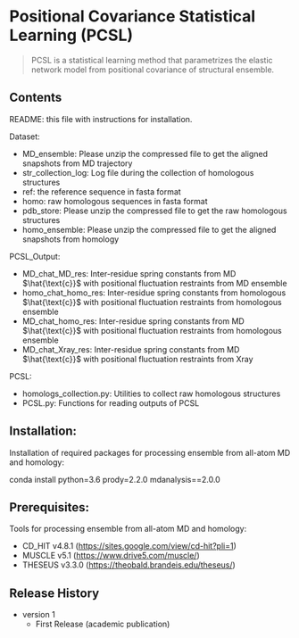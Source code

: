 # Positional Covariance Statistical Learning (PCSL)
> PCSL is a statistical learning method that parametrizes the elastic network model from positional covariance of structural ensemble.

## Contents

README: this file with instructions for installation.

Dataset:
- MD_ensemble: Please unzip the compressed file to get the aligned snapshots from MD trajectory
- str_collection_log: Log file during the collection of homologous structures
- ref: the reference sequence in fasta format
- homo: raw homologous sequences in fasta format
- pdb_store: Please unzip the compressed file to get the raw homologous structures
- homo_ensemble: Please unzip the compressed file to get the aligned snapshots from homology

PCSL_Output:
- MD_chat_MD_res: Inter-residue spring constants from MD $\hat{\text{c}}$ with positional fluctuation restraints from MD ensemble
- homo_chat_homo_res: Inter-residue spring constants from homologous $\hat{\text{c}}$ with positional fluctuation restraints from homologous ensemble
- MD_chat_homo_res: Inter-residue spring constants from MD $\hat{\text{c}}$ with positional fluctuation restraints from homologous ensemble
- MD_chat_Xray_res: Inter-residue spring constants from MD $\hat{\text{c}}$ with positional fluctuation restraints from Xray

PCSL:
- homologs_collection.py: Utilities to collect raw homologous structures
- PCSL.py: Functions for reading outputs of PCSL


## Installation:

Installation of required packages for processing ensemble from all-atom MD and homology:

conda install python=3.6 prody=2.2.0 mdanalysis==2.0.0

## Prerequisites:

Tools for processing ensemble from all-atom MD and homology:

* CD_HIT v4.8.1 (https://sites.google.com/view/cd-hit?pli=1)
* MUSCLE v5.1 (https://www.drive5.com/muscle/)
* THESEUS v3.3.0 (https://theobald.brandeis.edu/theseus/)

## Release History

* version 1
    * First Release (academic publication)

